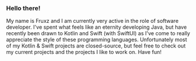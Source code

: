 ### Hello there!

My name is Fruxz and I am currently very active in the role of software developer. I've spent what feels like an eternity developing Java, but have recently been drawn to Kotlin and Swift (with SwiftUI) as I've come to really appreciate the style of these programming languages. Unfortunately most of my Kotlin & Swift projects are closed-source, but feel free to check out my current projects and the projects I like to work on. Have fun!

